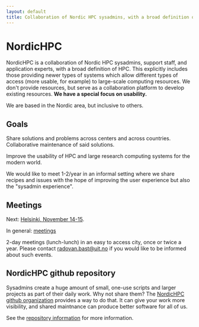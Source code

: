 ```yaml
---
layout: default
title: Collaboration of Nordic HPC sysadmins, with a broad definition of HPC.
---
```


# NordicHPC

NordicHPC is a collaboration of Nordic HPC sysadmins, support staff, and application experts,
with a broad
definition of HPC. This explicitly includes those providing newer
types of systems which allow different types of access (more usable,
for example) to large-scale computing resources.  We don't provide
resources, but serve as a collaboration platform to develop existing
resources. **We have a special focus on usability.**

We are based in the Nordic area, but inclusive to others.


## Goals

Share solutions and problems across centers and across countries.
Collaborative maintenance of said solutions.

Improve the usability of HPC and large research computing systems for
the modern world.

We would like to meet 1-2/year in an informal setting where we share recipes
and issues with the hope of improving the user experience but also the
"sysadmin experience".


## Meetings

Next: [Helsinki, November 14-15](2019-11-14-helsinki).

In general: [meetings](meetings.html)

2-day meetings (lunch-lunch) in an easy to access city, once or twice
a year.  Please contact radovan.bast@uit.no if you would like to be
informed about such events.


## NordicHPC github repository

Sysadmins create a huge amount of small, one-use scripts and larger
projects as part of their daily work.  Why not share them?  The
[NordicHPC github organization](https://github.com/NordicHPC) provides
a way to do that.  It can give your work more visibility, and shared
maintnance can produce better software for all of us.

See the [repository information](repo.html) for more information.
